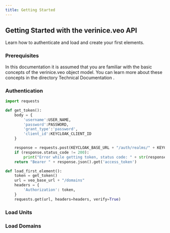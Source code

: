 ```yaml
---
title: Getting Started
---
```


## Getting Started with the verinice.veo API

Learn how to authenticate and load and create your first elements.

### Prerequisites

In this documentation it is assumed that you are familiar with the
basic concepts of the verinice.veo object model. You can learn more about these concepts in the directory <nuxt-link to="/docs/Technische_Dokumentation/1_Vorwort">Technical Documentation </nuxt-link>. 

### Authentication

```python
import requests

def get_token():
    body = { 
        'username':USER_NAME, 
        'password':PASSWORD,
        'grant_type':'password',
        'client_id':KEYCLOAK_CLIENT_ID
    }

    response = requests.post(KEYCLOAK_BASE_URL + "/auth/realms/" + KEYCLOAK_REALM + "/protocol/openid-connect/token", data = body)
    if (response.status_code != 200):
        print("Error while getting token, status code: " + str(response.status_code))
    return "Bearer " + response.json().get('access_token')

def load_first_element():
    token = get_token()
    url = veo_base_url + "/domains"
    headers = {
        'Authorization': token,
    }
    requests.get(url, headers=headers, verify=True)

```

### Load Units

### Load Domains